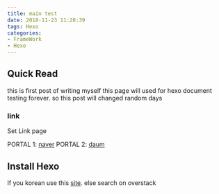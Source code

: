 ```yaml
---
title: main test
date: 2018-11-23 11:28:39
tags: Hexo
categories:
- FrameWork
- Hexo
---
```


## Quick Read

this is first post of writing myself this page will used for hexo document testing forever.
so this post will changed random days

### link

Set Link page

PORTAL 1: [naver](https:/naver.com)
PORTAL 2: [daum](https://daum.net)

## Install Hexo
If you korean use this [site](https://wonheesoo.github.io/2018/01/13/Hexo-%EB%B8%94%EB%A1%9C%EA%B7%B8-%EB%A7%8C%EB%93%A4%EA%B8%B0-1-%EC%84%9C%EB%A1%A0-Hexo%EC%99%80-Github-Page-%EC%A1%B0%ED%95%A9%ED%95%98%EA%B8%B0/). else search on overstack
